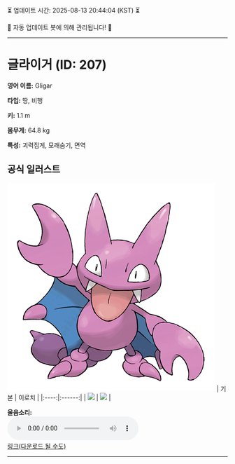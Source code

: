 
⏳ 업데이트 시간: 2025-08-13 20:44:04 (KST) ⏳

🤖 자동 업데이트 봇에 의해 관리됩니다! 🤖

---

# 글라이거 (ID: 207)
**영어 이름:** Gligar

**타입:** 땅, 비행

**키:** 1.1 m

**몸무게:** 64.8 kg

**특성:** 괴력집게, 모래숨기, 면역

## 공식 일러스트
![](https://raw.githubusercontent.com/PokeAPI/sprites/master/sprites/pokemon/other/official-artwork/207.png)
| 기본 | 이로치 |
|:----:|:------:|
| <img src="http://play.pokemonshowdown.com/sprites/ani/gligar.gif" width="200"> | <img src="http://play.pokemonshowdown.com/sprites/ani-shiny/gligar.gif" width="200"> |

**울음소리:**<br><audio controls src="https://raw.githubusercontent.com/PokeAPI/cries/main/cries/pokemon/latest/207.ogg"></audio><br> [링크(다운로드 될 수도)](https://raw.githubusercontent.com/PokeAPI/cries/main/cries/pokemon/latest/207.ogg)


---
